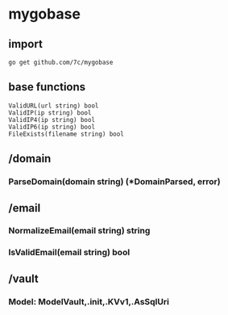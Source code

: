# mygobase

## import
`go get github.com/7c/mygobase`


## base functions
```
ValidURL(url string) bool
ValidIP(ip string) bool 
ValidIP4(ip string) bool 
ValidIP6(ip string) bool 
FileExists(filename string) bool
```

## /domain
### ParseDomain(domain string) (*DomainParsed, error)

## /email
### NormalizeEmail(email string) string
### IsValidEmail(email string) bool
## /vault
### Model: ModelVault,.init,.KVv1,.AsSqlUri
